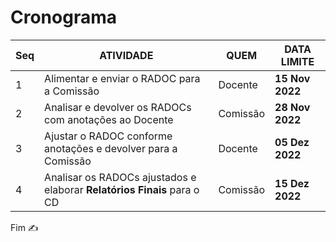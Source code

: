 # Cronograma

|Seq|ATIVIDADE|QUEM|**DATA LIMITE**|
|-|-|-|-|
|1|Alimentar e enviar o RADOC para a Comissão|Docente|**15 Nov 2022**|
|2|Analisar e devolver os RADOCs com anotações ao Docente|Comissão|**28 Nov 2022**|
|3|Ajustar o RADOC conforme anotações e devolver para a Comissão|Docente|**05 Dez 2022**|
|4|Analisar os RADOCs ajustados e elaborar **Relatórios Finais** para o CD|Comissão|**15 Dez 2022**|

Fim &#9997;
